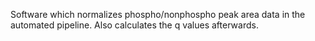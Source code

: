 Software which normalizes phospho/nonphospho peak area data in the automated pipeline. Also calculates the q values afterwards.
